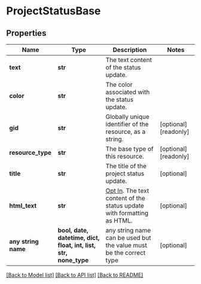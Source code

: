 # ProjectStatusBase


## Properties
Name | Type | Description | Notes
------------ | ------------- | ------------- | -------------
**text** | **str** | The text content of the status update. | 
**color** | **str** | The color associated with the status update. | 
**gid** | **str** | Globally unique identifier of the resource, as a string. | [optional] [readonly] 
**resource_type** | **str** | The base type of this resource. | [optional] [readonly] 
**title** | **str** | The title of the project status update. | [optional] 
**html_text** | **str** | [Opt In](/docs/inputoutput-options). The text content of the status update with formatting as HTML. | [optional] 
**any string name** | **bool, date, datetime, dict, float, int, list, str, none_type** | any string name can be used but the value must be the correct type | [optional]

[[Back to Model list]](../README.md#documentation-for-models) [[Back to API list]](../README.md#documentation-for-api-endpoints) [[Back to README]](../README.md)


